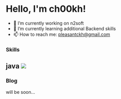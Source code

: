# Hello, I'm ch00kh!
- 🔭 I’m currently working on n2soft
- 🌱 I’m currently learning additional Backend skills
- 📫 How to reach me: pleasantckh@gmail.com

### Skills
java
<a target="_blank"><img src="https://img.shields.io/badge/6DB33F?style=for-the-badge&logo=6DB33F&logoColor=6DB33F"/></a>
---
### Blog
will be soon...
